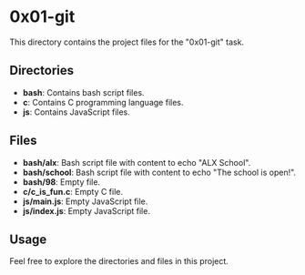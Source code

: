 # 0x01-git

This directory contains the project files for the "0x01-git" task.

## Directories

- **bash**: Contains bash script files.
- **c**: Contains C programming language files.
- **js**: Contains JavaScript files.

## Files

- **bash/alx**: Bash script file with content to echo "ALX School".
- **bash/school**: Bash script file with content to echo "The school is open!".
- **bash/98**: Empty file.
- **c/c_is_fun.c**: Empty C file.
- **js/main.js**: Empty JavaScript file.
- **js/index.js**: Empty JavaScript file.

## Usage

Feel free to explore the directories and files in this project.
